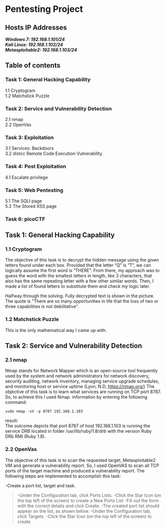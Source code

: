 
# Pentesting Project

## Hosts IP Addresses
***Windows 7: 192.168.1.101/24 <br>
Kali Linux: 192.168.1.102/24 <br>
Metasploitable2: 192.168.1.103/24***<br>

## Table of contents

### Task 1: General Hacking Capability
1.1 Cryptogram <br>
1.2 Matchstick Puzzle <br>

### Task 2: Service and Vulnerability Detection
2.1 nmap<br>
2.2 OpenVas

### Task 3: Exploitation
3.1 Services: Backdoors <br>
3.2 distcc Remote Code Execution Vulnerability

### Task 4: Post Exploitation
4.1 Escalate privilege

### Task 5: Web Pentesting
5.1 The SQLI page <br>
5.2 The Stored XSS page

### Task 6: picoCTF

## Task 1: General Hacking Capability

### 1.1 Cryptogram
The objective of this task is to decrypt the hidden message using the given letters found under each box. Provided that the letter “Q” is “T”, we can logically assume the first word is “THERE”. From there, my approach was to guess the word with the smallest letters in length, like 3 characters, that also has the same repeating letter with a few other similar words. Then, I made a list of found letters to substitute them and check my logic later.

Halfway through the solving.
Fully decrypted text is shown in the picture. The quote is "There are so many opportunities in life that the loss of two or three capabilities is not debilitative".

### 1.2 Matchstick Puzzle
This is the only mathematical way I came up with.

## Task 2: Service and Vulnerability Detection

### 2.1 nmap
Nmap stands for Network Mapper which is an open-source tool frequently used by the system and network administrators for network discovery, security auditing, network inventory, managing service upgrade schedules, and monitoring host or service uptime (Lyon, N.D, https://nmap.org/)
The objective of this task is to learn what services are running on TCP port 8787. So, to achieve this I used Nmap. information by entering the following command: <br>

```sudo nmap -sV -p 8787 192.168.1.103``` <br>

result:<br>
The outcome depicts that port 8787 of host 192.168.1.103 is running the service DRB located in folder /usr/lib/ruby/1.8/drb with the version Ruby DRb RMI (Ruby 1.8).

### 2.2 OpenVas
The objective of this task is to scan the requested target, Metasploitable2 VM and generate a vulnerability report. So, I used OpenVAS to scan all TCP ports of the target machine and produced a vulnerability report.
The following steps are implemented to accomplish this task:

-Create a port list, target and task.
> -Under the Configuration tab, click Ports Lists.
> -Click the Star Icon (on the top left of the screen) to create a New Ports List
> -Fill out the form with the correct details and click Create.
> -The created port list should appear on the list, as shown below.
> -Under the Configuration tab, click Targets.
> -Click the Star Icon (on the top left of the screen) to create

